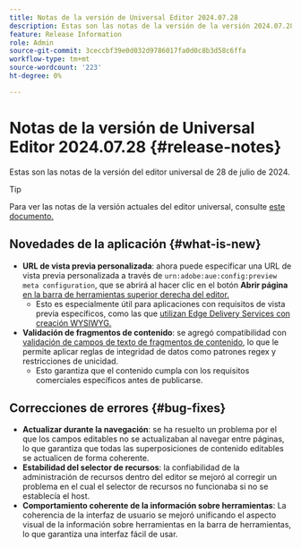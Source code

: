 ```yaml
---
title: Notas de la versión de Universal Editor 2024.07.28
description: Estas son las notas de la versión de la versión 2024.07.28 de Universal Editor.
feature: Release Information
role: Admin
source-git-commit: 3ceccbf39e0d032d9786017fa0d0c8b3d58c6ffa
workflow-type: tm+mt
source-wordcount: '223'
ht-degree: 0%

---
```



# Notas de la versión de Universal Editor 2024.07.28 {#release-notes}

Estas son las notas de la versión del editor universal de 28 de julio de 2024.

>[!TIP]
>
>Para ver las notas de la versión actuales del editor universal, consulte [este documento.](/help/release-notes/universal-editor/current.md)

## Novedades de la aplicación {#what-is-new}

* **URL de vista previa personalizada**: ahora puede especificar una URL de vista previa personalizada a través de `urn:adobe:aue:config:preview meta configuration`, que se abrirá al hacer clic en el botón **Abrir página** [en la barra de herramientas superior derecha del editor.](/help/sites-cloud/authoring/universal-editor/navigation.md#universal-editor-toolbar)
   * Esto es especialmente útil para aplicaciones con requisitos de vista previa específicos, como las que [utilizan Edge Delivery Services con creación WYSIWYG.](/help/edge/wysiwyg-authoring/authoring.md)
* **Validación de fragmentos de contenido**: se agregó compatibilidad con [validación de campos de texto de fragmentos de contenido](/help/assets/content-fragments/content-fragments-models.md#validation), lo que le permite aplicar reglas de integridad de datos como patrones regex y restricciones de unicidad.
   * Esto garantiza que el contenido cumpla con los requisitos comerciales específicos antes de publicarse.

## Correcciones de errores {#bug-fixes}

* **Actualizar durante la navegación**: se ha resuelto un problema por el que los campos editables no se actualizaban al navegar entre páginas, lo que garantiza que todas las superposiciones de contenido editables se actualicen de forma coherente.
* **Estabilidad del selector de recursos**: la confiabilidad de la administración de recursos dentro del editor se mejoró al corregir un problema en el cual el selector de recursos no funcionaba si no se establecía el host.
* **Comportamiento coherente de la información sobre herramientas**: La coherencia de la interfaz de usuario se mejoró unificando el aspecto visual de la información sobre herramientas en la barra de herramientas, lo que garantiza una interfaz fácil de usar.
